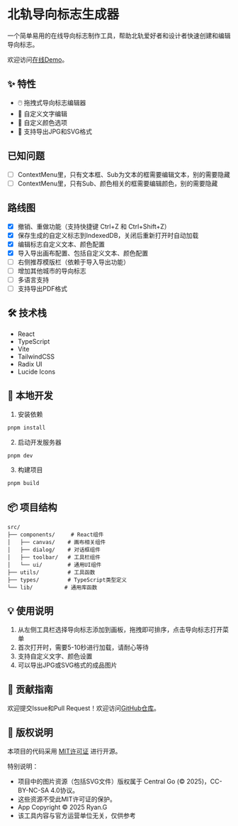 # 北轨导向标志生成器

一个简单易用的在线导向标志制作工具，帮助北轨爱好者和设计者快速创建和编辑导向标志。

欢迎访问[在线Demo](https://vi-tool.mercutio.club/)。

## ✨ 特性

- 🖱️ 拖拽式导向标志编辑器
- 📝 自定义文字编辑
- 🎨 自定义颜色选项
- 💾 支持导出JPG和SVG格式

## 已知问题
- [ ] ContextMenu里，只有文本框、Sub为文本的框需要编辑文本，别的需要隐藏
- [ ] ContextMenu里，只有Sub、颜色相关的框需要编辑颜色，别的需要隐藏

## 路线图

- [x] 撤销、重做功能（支持快捷键 Ctrl+Z 和 Ctrl+Shift+Z）
- [x] 保存生成的自定义标志到IndexedDB，关闭后重新打开时自动加载
- [x] 编辑标志自定义文本、颜色配置
- [x] 导入导出画布配置、包括自定义文本、颜色配置
- [ ] 右侧推荐模版栏（依赖于导入导出功能）
- [ ] 增加其他城市的导向标志
- [ ] 多语言支持
- [ ] 支持导出PDF格式

## 🛠️ 技术栈

- React
- TypeScript
- Vite
- TailwindCSS
- Radix UI
- Lucide Icons

## 🚀 本地开发

1. 安装依赖

```bash
pnpm install
```

2. 启动开发服务器

```bash
pnpm dev
```

3. 构建项目

```bash
pnpm build
```

## 📦 项目结构

```
src/
├── components/     # React组件
│   ├── canvas/    # 画布相关组件
│   ├── dialog/    # 对话框组件
│   ├── toolbar/   # 工具栏组件
│   └── ui/        # 通用UI组件
├── utils/         # 工具函数
├── types/         # TypeScript类型定义
└── lib/          # 通用库函数
```

## 💡 使用说明

1. 从左侧工具栏选择导向标志添加到画板，拖拽即可排序，点击导向标志打开菜单
2. 首次打开时，需要5-10秒进行加载，请耐心等待
3. 支持自定义文字、颜色设置
4. 可以导出JPG或SVG格式的成品图片

## 🤝 贡献指南

欢迎提交Issue和Pull Request！欢迎访问[GitHub仓库](https://github.com/mercutiojohn/vi-tool)。

## 📄 版权说明

本项目的代码采用 [MIT许可证](LICENSE) 进行开源。

特别说明：

- 项目中的图片资源（包括SVG文件）版权属于 Central Go (© 2025)，CC-BY-NC-SA 4.0协议。
- 这些资源不受此MIT许可证的保护。
- App Copyright © 2025 Ryan.G
- 该工具内容与官方运营单位无关，仅供参考
